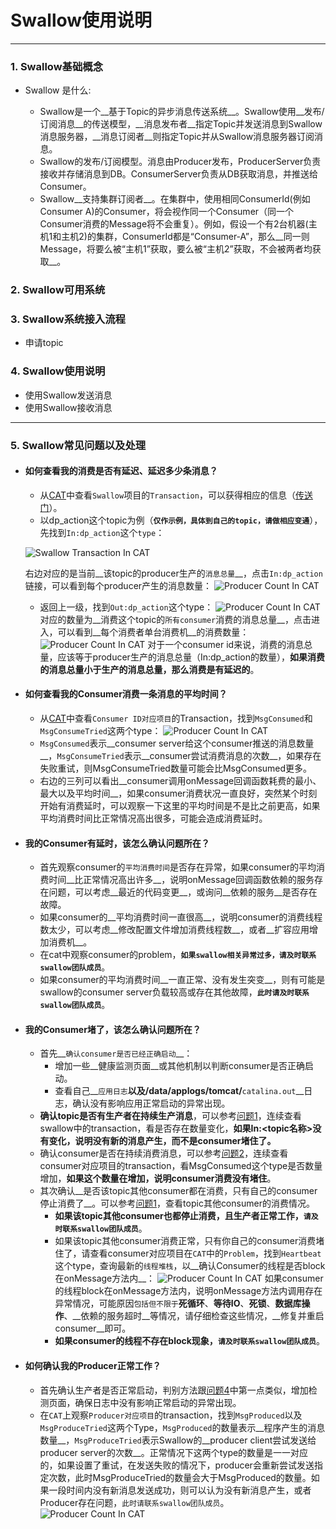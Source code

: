 # Swallow使用说明

* * * 

### 1. Swallow基础概念

* Swallow 是什么:

	* Swallow是一个__基于Topic的异步消息传送系统__。Swallow使用__发布/订阅消息__的传送模型，__消息发布者__指定Topic并发送消息到Swallow消息服务器，__消息订阅者__则指定Topic并从Swallow消息服务器订阅消息。
	* Swallow的发布/订阅模型。消息由Producer发布，ProducerServer负责接收并存储消息到DB。ConsumerServer负责从DB获取消息，并推送给Consumer。
	* Swallow__支持集群订阅者__。在集群中，使用相同ConsumerId(例如Consumer A)的Consumer，将会视作同一个Consumer（同一个Consumer消费的Message将不会重复）。例如，假设一个有2台机器(主机1和主机2)的集群，ConsumerId都是“Consumer-A”，那么__同一则Message，将要么被“主机1”获取，要么被“主机2”获取，不会被两者均获取__。

### 2. Swallow可用系统
### 3. Swallow系统接入流程

* 申请topic

### 4. Swallow使用说明

* 使用Swallow发送消息
* 使用Swallow接收消息

* * * 

### 5. Swallow常见问题以及处理

* #### __<p id=“q1”>如何查看我的消费是否有延迟、延迟多少条消息？</p>__
	* 从[CAT](http://cat.dp/)中查看`Swallow`项目的`Transaction`，可以获得相应的信息（[传送门](http://cat.dp/cat/r/t?op=view&domain=Swallow)）。
	* 以dp\_action这个topic为例（__`仅作示例，具体到自己的topic，请做相应变通`__），先找到`In:dp_action`这个`type`：

	![Swallow Transaction In CAT](http://code.dianpingoa.com/arch/swallow/raw/master/readme/1.png)
	
	右边对应的是当前__该topic的producer生产的`消息总量`__，点击`In:dp_action`链接，可以看到每个producer产生的消息数量：
	![Producer Count In CAT](http://code.dianpingoa.com/arch/swallow/raw/master/readme/2.png)
	* 返回上一级，找到`Out:dp_action`这个type：
	![Producer Count In CAT](http://code.dianpingoa.com/arch/swallow/raw/master/readme/3.png)
	对应的数量为__消费这个topic的`所有consumer`消费的消息总量__，点击进入，可以看到__每个消费者单台消费机__的消费数量：
	![Producer Count In CAT](http://code.dianpingoa.com/arch/swallow/raw/master/readme/4.png)
	对于一个consumer id来说，消费的消息总量，应该等于producer生产的消息总量（In:dp\_action的数量），__如果消费的消息总量小于生产的消息总量，那么消费是有延迟的__。

* #### __<p id=“q2”>如何查看我的Consumer消费一条消息的平均时间？</p>__
	* 从[CAT](http://cat.dp/)中查看`Consumer ID对应项目`的Transaction，找到`MsgConsumed`和`MsgConsumeTried`这两个type：
	![Producer Count In CAT](http://code.dianpingoa.com/arch/swallow/raw/master/readme/5.png)
	* `MsgConsumed`表示__consumer server给这个consumer推送的消息数量__，`MsgConsumeTried`表示__consumer尝试消费消息的次数__，如果存在失败重试，则MsgConsumeTried数量可能会比MsgConsumed更多。
	* 右边的三列可以看出__consumer调用onMessage回调函数耗费的最小、最大以及平均时间__，如果consumer消费状况一直良好，突然某个时刻开始有消费延时，可以观察一下这里的平均时间是不是比之前更高，如果平均消费时间比正常情况高出很多，可能会造成消费延时。

* #### __<p id=“q4”>我的Consumer有延时，该怎么确认问题所在？</p>__
	* 首先观察consumer的`平均消费时间`是否存在异常，如果consumer的平均消费时间__比正常情况高出许多__，说明onMessage回调函数依赖的服务存在问题，可以考虑__最近的代码变更__，或询问__依赖的服务__是否存在故障。
	* 如果consumer的__平均消费时间一直很高__，说明consumer的消费线程数太少，可以考虑__修改配置文件增加消费线程数__，或者__扩容应用增加消费机__。
	* 在cat中观察consumer的problem，__`如果swallow相关异常过多，请及时联系swallow团队成员`__。
	* 如果consumer的平均消费时间__一直正常、没有发生突变__，则有可能是swallow的consumer server负载较高或存在其他故障，__`此时请及时联系swallow团队成员`__。

* #### __我的Consumer堵了，该怎么确认问题所在？__
	* 首先__`确认consumer是否已经正确启动`__：
		* 增加一些__健康监测页面__或其他机制以判断consumer是否正确启动。
		* 查看自己__`应用日志`__以及/data/applogs/tomcat/__`catalina.out`__日志，确认没有影响应用正常启动的异常出现。
	* __确认topic是否有生产者在持续生产消息__，可以参考[问题1](#q1)，连续查看swallow中的transaction，看是否存在数量变化，__如果In:<topic名称>没有变化，说明没有新的消息产生，而不是consumer堵住了。__
	* 确认consumer是否在持续消费消息，可以参考[问题2](#q2)，连续查看consumer对应项目的transaction，看MsgConsumed这个type是否数量增加，__如果这个数量在增加，说明consumer消费没有堵住__。
	* 其次确认__是否该topic其他consumer都在消费，只有自己的consumer停止消费了__。可以参考[问题1](#q1)，查看topic其他consumer的消费情况。
		* __如果该topic其他consumer也都停止消费，且生产者正常工作，`请及时联系swallow团队成员`__。
		* 如果该topic其他consumer消费正常，只有你自己的consumer消费堵住了，请查看consumer对应项目在`CAT`中的`Problem`，找到`Heartbeat`这个type，查询最新的`线程堆栈`，以__确认Consumer的线程是否block在onMessage方法内__：
		![Producer Count In CAT](http://code.dianpingoa.com/arch/swallow/raw/master/readme/6.png)
		如果consumer的线程block在onMessage方法内，说明onMessage方法内调用存在异常情况，可能原因`包括但不限于`__死循环__、__等待IO__、__死锁__、__数据库操作__、__依赖的服务超时__等情况，请仔细检查这些情况，__修复并重启consumer__即可。
		* __如果consumer的线程不存在block现象，`请及时联系swallow团队成员`__。
* #### __如何确认我的Producer正常工作？__
	* 首先确认生产者是否正常启动，判别方法跟[问题4](#q4)中第一点类似，增加检测页面，确保日志中没有影响正常启动的异常出现。
	* 在`CAT`上观察`Producer对应项目`的transaction，找到`MsgProduced`以及`MsgProduceTried`这两个Type，`MsgProduced`的数量表示__程序产生的消息数量__，`MsgProduceTried`表示Swallow的__producer client尝试发送给producer server的次数__。正常情况下这两个type的数量是一一对应的，如果设置了重试，在发送失败的情况下，producer会重新尝试发送指定次数，此时MsgProduceTried的数量会大于MsgProduced的数量。如果一段时间内没有新消息发送成功，则可以认为没有新消息产生，或者Producer存在问题，`此时请联系swallow团队成员`。
	![Producer Count In CAT](http://code.dianpingoa.com/arch/swallow/raw/master/readme/7.png)
